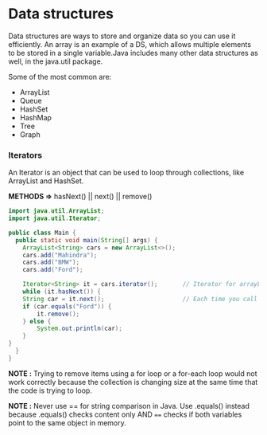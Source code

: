 # Data structures

Data structures are ways to store and organize data so you can use it efficiently. An array is an example of a DS, which allows multiple elements to be stored in a single variable.Java includes many other data structures as well, in the java.util package.

Some of the most common are:

- ArrayList
- Queue
- HashSet
- HashMap
- Tree
- Graph

### Iterators

An Iterator is an object that can be used to loop through collections, like ArrayList and HashSet.

**METHODS =>** hasNext() || next() || remove()

```java
import java.util.ArrayList;
import java.util.Iterator;

public class Main {
  public static void main(String[] args) {
    ArrayList<String> cars = new ArrayList<>();
    cars.add("Mahindra");
    cars.add("BMW");
    cars.add("Ford");

    Iterator<String> it = cars.iterator();       // Iterator for arrayList car.
    while (it.hasNext()) {
    String car = it.next();                      // Each time you call it.next(), moves the iterator one step forward.
    if (car.equals("Ford")) {
        it.remove();
    } else {
        System.out.println(car);
    }
}
  }
}

```

**NOTE :** Trying to remove items using a for loop or a for-each loop would not work correctly because the collection is changing size at the same time that the code is trying to loop.

**NOTE :** Never use == for string comparison in Java. Use .equals() instead because .equals() checks content only AND  `==` checks if both variables point to the same object in memory.





